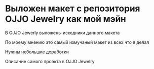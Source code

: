 # Выложен макет с репозитория OJJO Jewelry как мой мэйн
В OJJO Jewerly выложены исходники данного макета

По моему мнению это самый измучаный макет из всех что я делал

Нужны небольшие доработки

Описание самого проэкта в OJJO Jewelry

